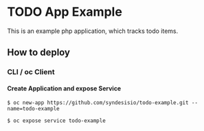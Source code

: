# TODO App Example

This is an example php application, which tracks todo items.

## How to deploy

### CLI / oc Client

#### Create Application and expose Service
```
$ oc new-app https://github.com/syndesisio/todo-example.git --name=todo-example

$ oc expose service todo-example
```


